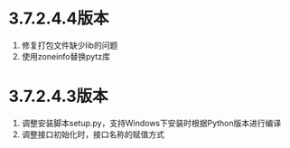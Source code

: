 # 3.7.2.4.4版本

1. 修复打包文件缺少lib的问题
2. 使用zoneinfo替换pytz库

# 3.7.2.4.3版本

1. 调整安装脚本setup.py，支持Windows下安装时根据Python版本进行编译
2. 调整接口初始化时，接口名称的赋值方式
